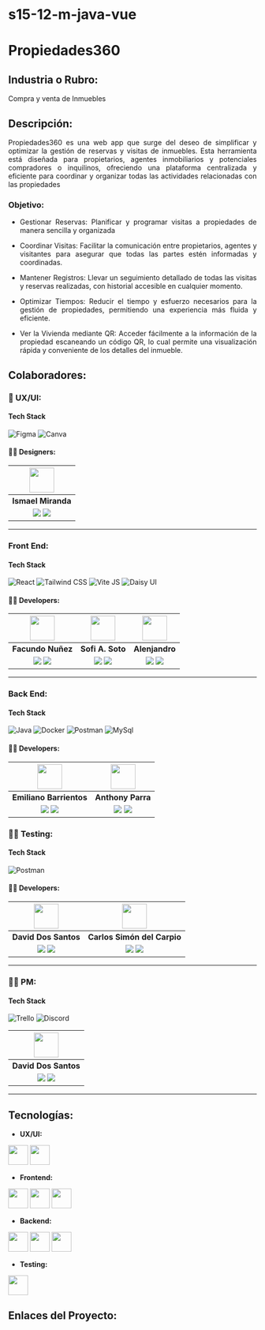 # s15-12-m-java-vue

# Propiedades360

## Industria o Rubro:
Compra y venta de Inmuebles

## Descripción:
<div align="justify">
Propiedades360 es una web app que surge del deseo de simplificar y optimizar la gestión de reservas y visitas de inmuebles. Esta herramienta está diseñada para propietarios, agentes inmobiliarios y potenciales compradores o inquilinos, ofreciendo una plataforma centralizada y eficiente para coordinar y organizar todas las actividades relacionadas con las propiedades
</div>

### Objetivo:
<div align="justify">

*  Gestionar Reservas: Planificar y programar visitas a propiedades de manera sencilla y organizada

* Coordinar Visitas: Facilitar la comunicación entre propietarios, agentes y visitantes para asegurar que todas las partes estén informadas y coordinadas.

* Mantener Registros: Llevar un seguimiento detallado de todas las visitas y reservas realizadas, con historial accesible en cualquier momento.

* Optimizar Tiempos: Reducir el tiempo y esfuerzo necesarios para la gestión de propiedades, permitiendo una experiencia más fluida y eficiente. 

* Ver la Vivienda mediante QR: Acceder fácilmente a la información de la propiedad escaneando un código QR, lo cual permite una visualización rápida y conveniente de los detalles del inmueble.

</div>

## Colaboradores:

### 🎨 UX/UI:

#### Tech Stack
![Figma](https://img.shields.io/badge/Figma-F24E1E?style=for-the-badge&logo=Figma&logoColor=white)
![Canva](https://img.shields.io/badge/canva-23bfc8?style=for-the-badge&logo=Canva&logoColor=white)

#### 🧑‍💻 Designers:

| <img src="https://www.nicepng.com/png/full/128-1280406_user-icon-png.png" width=50>|
|:-:|
| **Ismael Miranda** |
|<a href="https://github.com/Dev-IsmaelMiranda"><img src="https://img.shields.io/badge/github-%23121011.svg?&style=for-the-badge&logo=github&logoColor=white"/></a> <a href="https://www.linkedin.com/in/ismaelarmiranda/"><img src="https://img.shields.io/badge/linkedin%20-%230077B5.svg?&style=for-the-badge&logo=linkedin&logoColor=white"/></a> |


<hr/>
 
### Front End:

#### Tech Stack

![React](https://img.shields.io/badge/React-60dafa?style=for-the-badge&logo=React&logoColor=white)
![Tailwind CSS](https://img.shields.io/badge/Tailwind_css-1badba?style=for-the-badge&logo=Tailwindcss&logoColor=white)
![Vite JS](https://img.shields.io/badge/Vite_js-9c5dff?style=for-the-badge&logo=Vite&logoColor=white)
![Daisy UI](https://img.shields.io/badge/daisy_UI-21d2a8?style=for-the-badge&logo=daisyUI&logoColor=white)

#### 🧑‍💻 Developers:

| <img src="https://www.nicepng.com/png/full/128-1280406_user-icon-png.png" width=50>| <img src="https://www.nicepng.com/png/full/128-1280406_user-icon-png.png" width=50>| <img src="https://www.nicepng.com/png/full/128-1280406_user-icon-png.png" width=50>|
|:-:|:-:|:-:|
| **Facundo Nuñez**| **Sofi A. Soto**| **Alenjandro** |
| <a href="https://github.com/facu1391"><img src="https://img.shields.io/badge/github-%23121011.svg?&style=for-the-badge&logo=github&logoColor=white"/></a> <a href="https://www.linkedin.com/in/facundo-nu%C3%B1ez-380b9b234/"><img src="https://img.shields.io/badge/linkedin%20-%230077B5.svg?&style=for-the-badge&logo=linkedin&logoColor=white"/></a> | <a href="https://github.com/sofi-24soto"><img src="https://img.shields.io/badge/github-%23121011.svg?&style=for-the-badge&logo=github&logoColor=white"/></a> <a href="https://www.linkedin.com/in/sofia-soto-bb3b051bb/"><img src="https://img.shields.io/badge/linkedin%20-%230077B5.svg?&style=for-the-badge&logo=linkedin&logoColor=white"/></a> | <a href="https://github.com/Ale0602"><img src="https://img.shields.io/badge/github-%23121011.svg?&style=for-the-badge&logo=github&logoColor=white"/></a> <a href="#"><img src="https://img.shields.io/badge/linkedin%20-%230077B5.svg?&style=for-the-badge&logo=linkedin&logoColor=white"/></a> |

<hr/>

### Back End:

#### Tech Stack

![Java](https://img.shields.io/badge/Java-007396?style=for-the-badge&logo=Java&logoColor=white)
![Docker](https://img.shields.io/badge/Docker-2496ED?style=for-the-badge&logo=Docker&logoColor=white)
![Postman](https://img.shields.io/badge/Postman-FF6C37?style=for-the-badge&logo=Postman&logoColor=white)
![MySql](https://img.shields.io/badge/MySql-4479A1?style=for-the-badge&logo=MySql&logoColor=white)

#### 🧑‍💻 Developers:

| <img src="https://www.nicepng.com/png/full/128-1280406_user-icon-png.png" width=50>| <img src="https://www.nicepng.com/png/full/128-1280406_user-icon-png.png" width=50>|
|:-:|:-:|
| **Emiliano Barrientos** | **Anthony Parra** |
| <a href="https://github.com/EmiBarrientos"><img src="https://img.shields.io/badge/github-%23121011.svg?&style=for-the-badge&logo=github&logoColor=white"/></a> <a href="https://www.linkedin.com/in/emiliano-barrientos/"><img src="https://img.shields.io/badge/linkedin%20-%230077B5.svg?&style=for-the-badge&logo=linkedin&logoColor=white"/></a> | <a href="https://github.com/An7h0ny1"><img src="https://img.shields.io/badge/github-%23121011.svg?&style=for-the-badge&logo=github&logoColor=white"/></a> <a href="#"><img src="https://img.shields.io/badge/linkedin%20-%230077B5.svg?&style=for-the-badge&logo=linkedin&logoColor=white"/></a> |

### 🧑‍💻 Testing:

#### Tech Stack

![Postman](https://img.shields.io/badge/Postman-FF6C37?style=for-the-badge&logo=Postman&logoColor=white) 

#### 🧑‍💻 Developers:

| <img src="https://www.nicepng.com/png/full/128-1280406_user-icon-png.png" width=50>| <img src="https://www.nicepng.com/png/full/128-1280406_user-icon-png.png" width=50>|
|:-:|:-:|
| **David Dos Santos** | **Carlos Simón del Carpio** |
| <a href="https://github.com/DdSDavid/DaviddosSantos"><img src="https://img.shields.io/badge/github-%23121011.svg?&style=for-the-badge&logo=github&logoColor=white"/></a> <a href="#"><img src="https://img.shields.io/badge/linkedin%20-%230077B5.svg?&style=for-the-badge&logo=linkedin&logoColor=white"/></a> | <a href="https://github.com/Simondelc"><img src="https://img.shields.io/badge/github-%23121011.svg?&style=for-the-badge&logo=github&logoColor=white"/></a> <a href="https://www.linkedin.com/in/carlos-sim%C3%B3n-del-carpio/"><img src="https://img.shields.io/badge/linkedin%20-%230077B5.svg?&style=for-the-badge&logo=linkedin&logoColor=white"/></a> |

<hr/>

### 🧑‍💻 PM:

#### Tech Stack

![Trello](https://img.shields.io/badge/Trello-0080ca?style=for-the-badge&logo=Trello&logoColor=white)
![Discord](https://img.shields.io/badge/Discord-5865f2?style=for-the-badge&logo=Discord&logoColor=white)

| <img src="https://www.nicepng.com/png/full/128-1280406_user-icon-png.png" width=50>|
|:-:|
| **David Dos Santos**|
| <a href="https://github.com/DdSDavid/DaviddosSantos"><img src="https://img.shields.io/badge/github-%23121011.svg?&style=for-the-badge&logo=github&logoColor=white"/></a> <a href="#"><img src="https://img.shields.io/badge/linkedin%20-%230077B5.svg?&style=for-the-badge&logo=linkedin&logoColor=white"/></a> |

<hr/>

## Tecnologías:

- **UX/UI:**


<img src="https://cdn.worldvectorlogo.com/logos/figma-1.svg" width="40" height="40"/> <img src="https://cdn.worldvectorlogo.com/logos/canva-1.svg" width="40" height="40"/>

- **Frontend:**

<img src="https://cdn.worldvectorlogo.com/logos/react-2.svg" width="40" height="40"/> <img src="https://cdn.worldvectorlogo.com/logos/tailwindcss.svg" width="40" height="40"/> <img src="https://cdn.worldvectorlogo.com/logos/vitejs.svg" width="40" height="40"/>

- **Backend:**

<img src="https://cdn.cdnlogo.com/logos/m/10/mysql.svg" width="40" height="40"/>  <img src="https://cdn.worldvectorlogo.com/logos/java.svg" width="40" height="40"/> <img src="https://cdn.worldvectorlogo.com/logos/docker.svg" width="40" height="40"/>

- **Testing:**

<img src="https://cdn.worldvectorlogo.com/logos/postman.svg" width="40" height="40"/>

## Enlaces del Proyecto:
